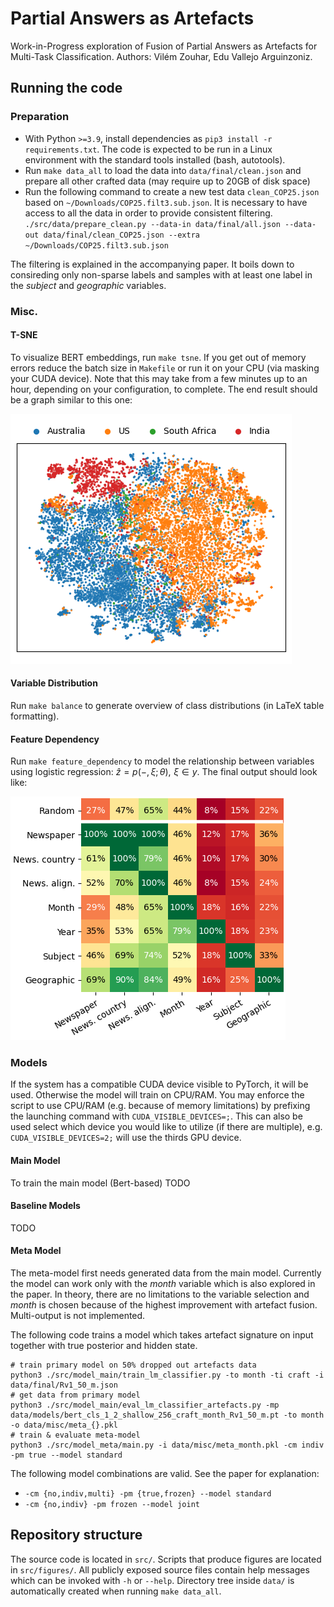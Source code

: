 # Partial Answers as Artefacts

Work-in-Progress exploration of Fusion of Partial Answers as Artefacts for Multi-Task Classification.
Authors: Vilém Zouhar, Edu Vallejo Arguinzoniz.

## Running the code

### Preparation

- With Python `>=3.9`, install dependencies as `pip3 install -r requirements.txt`. The code is expected to be run in a Linux environment with the standard tools installed (bash, autotools).
- Run `make data_all` to load the data into `data/final/clean.json` and prepare all other crafted data (may require up to 20GB of disk space)
- Run the following command to create a new test data `clean_COP25.json` based on `~/Downloads/COP25.filt3.sub.json`. It is necessary to have access to all the data in order to provide consistent filtering.
`./src/data/prepare_clean.py --data-in data/final/all.json --data-out data/final/clean_COP25.json --extra ~/Downloads/COP25.filt3.sub.json `

The filtering is explained in the accompanying paper.
It boils down to consireding only non-sparse labels and samples with at least one label in the _subject_ and _geographic_ variables.

### Misc.

#### T-SNE

To visualize BERT embeddings, run `make tsne`.
If you get out of memory errors reduce the batch size in `Makefile` or run it on your CPU (via masking your CUDA device).
Note that this may take from a few minutes up to an hour, depending on your configuration, to complete.
The end result should be a graph similar to this one:

![TSNE graph Newspaper country](data/figures/tsne_bert_512_ncountry.png)

#### Variable Distribution

Run `make balance` to generate overview of class distributions (in LaTeX table formatting).

#### Feature Dependency

Run `make feature_dependency` to model the relationship between variables using logistic regression: $\hat{z} = p(-,\xi;\, \theta),\,\, \xi \in y$.
The final output should look like:

![Variable dependency Logistic Regression](data/figures/feature_dependency_lr.png)

### Models

If the system has a compatible CUDA device visible to PyTorch, it will be used.
Otherwise the model will train on CPU/RAM.
You may enforce the script to use CPU/RAM (e.g. because of memory limitations) by prefixing the launching command with `CUDA_VISIBLE_DEVICES=;`.
This can also be used select which device you would like to utilize (if there are multiple), e.g. `CUDA_VISIBLE_DEVICES=2;` will use the thirds GPU device.

#### Main Model

To train the main model (Bert-based)
TODO

#### Baseline Models

TODO

#### Meta Model

The meta-model first needs generated data from the main model.
Currently the model can work only with the _month_ variable which is also explored in the paper.
In theory, there are no limitations to the variable selection and _month_ is chosen because of the highest improvement with artefact fusion.
Multi-output is not implemented.

The following code trains a model which takes artefact signature on input together with true posterior and hidden state.

```
# train primary model on 50% dropped out artefacts data
python3 ./src/model_main/train_lm_classifier.py -to month -ti craft -i data/final/Rv1_50_m.json
# get data from primary model
python3 ./src/model_main/eval_lm_classifier_artefacts.py -mp data/models/bert_cls_1_2_shallow_256_craft_month_Rv1_50_m.pt -to month -o data/misc/meta_{}.pkl
# train & evaluate meta-model
python3 ./src/model_meta/main.py -i data/misc/meta_month.pkl -cm indiv -pm true --model standard
```

The following model combinations are valid.
See the paper for explanation:

- `-cm {no,indiv,multi} -pm {true,frozen} --model standard`
- `-cm {no,indiv} -pm frozen --model joint`

## Repository structure

The source code is located in `src/`.
Scripts that produce figures are located in `src/figures/`.
All publicly exposed source files contain help messages which can be invoked with `-h` or `--help`.
Directory tree inside `data/` is automatically created when running `make data_all`.